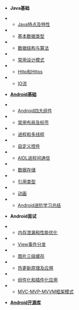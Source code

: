 * **Java基础**
* * [Java特点及特性](java/Java特点及特性.md)
* * [基本数据类型](java/基本数据类型.md)
* * [数据结构与算法](java/数据结构与算法.md)
* * [常用设计模式](java/常用设计模式.md)
* * [Http和Https](java/Http和Https.md)
* * [IO流](java/IO流.md)

* [**Android基础**](android/Android基础.md)
* * [Android四大组件](android/Android四大组件.md)
* * [常用布局及标签](android/常用布局及标签.md)
* * [进程和多线程](android/进程和多线程.md)
* * [自定义控件](android/自定义控件.md)
* * [AIDL进程间通信](android/AIDL进程间通信.md)
* * [数据存储](android/数据存储.md)
* * [引用类型](android/引用类型.md)
* * [动画](android/动画.md)
* * [Android进阶学习总结](android/Android进阶学习总结.md)

* **Android面试**
* * [内存泄漏和性能优化](interview/内存泄漏和性能优化.md)
* * [View事件分发](interview/View事件分发.md)
* * [图片三级缓存](interview/图片三级缓存.md)
* * [热更新原理及应用](interview/热更新原理及应用.md)
* * [组件化和插件化应用](interview/组件化和插件化应用.md)
* * [MVC-MVP-MVVM框架模式](interview/MVC-MVP-MVVM框架模式.md)

* [**Android开源库**](android/Android开源库.md)